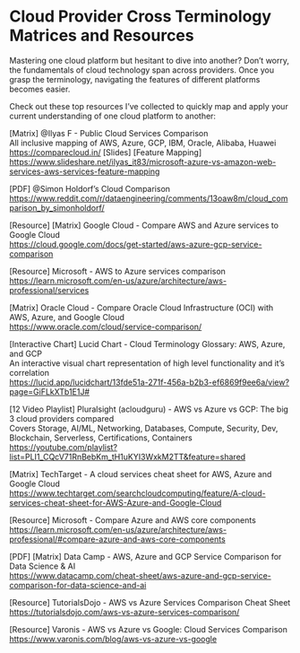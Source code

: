 # Cloud Provider Cross Terminology Matrices and Resources

Mastering one cloud platform but hesitant to dive into another? Don’t worry, the fundamentals of cloud technology span across providers. Once you grasp the terminology, navigating the features of different platforms becomes easier. 

Check out these top resources I’ve collected to quickly map and apply your current understanding of one cloud platform to another:

[Matrix] @Ilyas F - Public Cloud Services Comparison \
All inclusive mapping of AWS, Azure, GCP, IBM, Oracle, Alibaba, Huawei \
https://comparecloud.in/
[Slides] [Feature Mapping] \
https://www.slideshare.net/ilyas_it83/microsoft-azure-vs-amazon-web-services-aws-services-feature-mapping

[PDF] @Simon Holdorf’s Cloud Comparison \
https://www.reddit.com/r/dataengineering/comments/13oaw8m/cloud_comparison_by_simonholdorf/

[Resource] [Matrix] Google Cloud - Compare AWS and Azure services to Google Cloud \
https://cloud.google.com/docs/get-started/aws-azure-gcp-service-comparison

[Resource] Microsoft - AWS to Azure services comparison \
https://learn.microsoft.com/en-us/azure/architecture/aws-professional/services

[Matrix] Oracle Cloud - Compare Oracle Cloud Infrastructure (OCI) with AWS, Azure, and Google Cloud \
https://www.oracle.com/cloud/service-comparison/

[Interactive Chart]  Lucid Chart - Cloud Terminology Glossary: AWS, Azure, and GCP \
An interactive visual chart representation of high level functionality and it’s correlation \
https://lucid.app/lucidchart/13fde51a-271f-456a-b2b3-ef6869f9ee6a/view?page=GiFLkXTb1E1J#

[12 Video Playlist] Pluralsight (acloudguru) - AWS vs Azure vs GCP: The big 3 cloud providers compared \
Covers Storage, AI/ML, Networking, Databases, Compute, Security, Dev, Blockchain, Serverless, Certifications, Containers \
https://youtube.com/playlist?list=PLI1_CQcV71RnBebKm_tH1uKYI3WxkM2TT&feature=shared

[Matrix] TechTarget - A cloud services cheat sheet for AWS, Azure and Google Cloud \
https://www.techtarget.com/searchcloudcomputing/feature/A-cloud-services-cheat-sheet-for-AWS-Azure-and-Google-Cloud

[Resource] Microsoft - Compare Azure and AWS core components \
https://learn.microsoft.com/en-us/azure/architecture/aws-professional/#compare-azure-and-aws-core-components

[PDF] [Matrix] Data Camp - AWS, Azure and GCP Service Comparison for Data Science & AI \
https://www.datacamp.com/cheat-sheet/aws-azure-and-gcp-service-comparison-for-data-science-and-ai

[Resource] TutorialsDojo - AWS vs Azure Services Comparison Cheat Sheet \
https://tutorialsdojo.com/aws-vs-azure-services-comparison/

[Resource] Varonis - AWS vs Azure vs Google: Cloud Services Comparison \
https://www.varonis.com/blog/aws-vs-azure-vs-google
